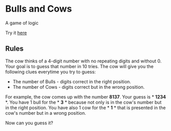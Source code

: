 <h1>Bulls and Cows</h1>
<p>A game of logic</p>

Try it <a href="http://lutory.github.io/bulls_and_cows/index.html">here</a>

<h2>Rules</h2>

The cow thinks of a 4-digit number with no repeating digits and without 0. Your goal is to guess that number in 10 tries. The cow will give you the following clues everytime you try to guess:

 * The number of Bulls - digits correct in the right position.
 * The number of Cows - digits correct but in the wrong position.

For example, the cow comes up with the number **8137**. Your guess is * **1234** *. You have 1 bull for the * **3** * because not only is in the cow's number but in the right position. You have also 1 cow for the * **1** * that is presented in the cow's number but in a wrong position.

Now can you guess it?

